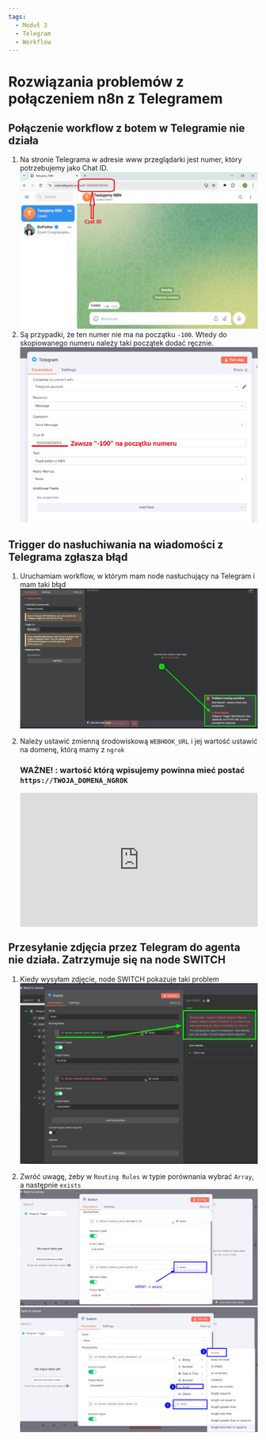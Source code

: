 ```yaml
---
tags:
  - Moduł 3
  - Telegram 
  - Workflow
---
```


# **Rozwiązania problemów z połączeniem n8n z Telegramem**

## **Połączenie workflow z botem w Telegramie nie działa**

1. Na stronie Telegrama w adresie www przeglądarki jest numer, który potrzebujemy jako Chat ID.
   ![](assets/workflows__telegram_1.png)
1. Są przypadki, że ten numer nie ma na początku `-100`. Wtedy do skopiowanego numeru należy taki początek dodać ręcznie. 
   ![](assets/workflows__telegram_2.png)
   
## **Trigger do nasłuchiwania na wiadomości z Telegrama zgłasza błąd**

1. Uruchamiam workflow, w którym mam node nasłuchujący na Telegram i mam taki błąd
   ![](assets/workflow__telegram__webhook.png)

1. Należy ustawić zmienną środowiskową `WEBHOOK_URL` i jej wartość ustawić na domenę, którą mamy z `ngrok`

   ### WAŻNE! : wartość którą wpisujemy powinna mieć postać `https://TWOJA_DOMENA_NGROK`
   <div style="position: relative; padding-bottom: 56.25%; height: 0;"><iframe src="https://www.loom.com/embed/b0fb4aa94f90493da164214e88ee1c07?sid=e86d29a8-2a97-4b11-840f-2bea0575d1a5" frameborder="0" webkitallowfullscreen mozallowfullscreen allowfullscreen style="position: absolute; top: 0; left: 0; width: 100%; height: 100%;"></iframe></div>

## **Przesyłanie zdjęcia przez Telegram do agenta nie działa. Zatrzymuje się na node SWITCH**

1. Kiedy wysyłam zdjęcie, node SWITCH pokazuje taki problem
   ![](assets/workflow__telegram__photo_1.png)

1. Zwróć uwagę, żeby w `Routing Rules` w typie porównania wybrać `Array`, a następnie `exists`
   ![](assets/workflow__telegram__photo_2.png)
   ![](assets/workflow__telegram__photo_3.png)